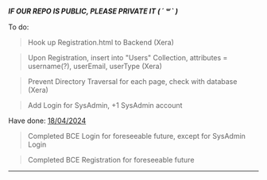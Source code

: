 ***IF OUR REPO IS PUBLIC, PLEASE PRIVATE IT ( ´ ꒳ ` )***

To do:
> Hook up Registration.html to Backend (Xera)

> Upon Registration, insert into "Users" Collection, attributes = username(?), userEmail, userType (Xera)

> Prevent Directory Traversal for each page, check with database (Xera)

> Add Login for SysAdmin, +1 SysAdmin account

Have done:
<ins>18/04/2024</ins>
> Completed BCE Login for foreseeable future, except for SysAdmin Login

> Completed BCE Registration for foreseeable future
--------------------------------------------------------------------------------------------------------------
